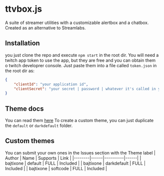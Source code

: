 # ttvbox.js
A suite of streamer utilities with a customizable alertbox and a chatbox.
Created as an alternative to Streamlabs.

## Installation
you just clone the repo and execute `npm start` in the root dir. You will need a twitch app token to use the app, but they are free and you can obtain them o twitch developrer console. Just paste them into a file called `token.json` in the root dir as:

```json
{
    "clientId": "your application id",
    "clientSecret": "your secret | password | whatever it's called in your language"
}
```

## Theme docs 
You can read them [here](https://github.com/Bajtix/ttvboxjs/blob/master/site/themes/themedoc.md)
To create a custom theme, you can just duplicate the `default` or `darkdefault` folder.

## Custom themes
You can submit your own ones in the Issues section with the Theme label
| Author | Name | Supports | Link |
|--------|------|----------|------|
| bajtixone | default | FULL | Included |
| bajtixone | darkdefault | FULL | Included |
| bajtixone | softcode | FULL | Included |
